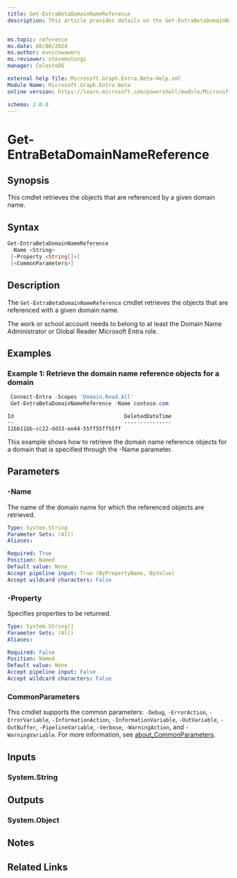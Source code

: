 ```yaml
---
title: Get-EntraBetaDomainNameReference
description: This article provides details on the Get-EntraBetaDomainNameReference command.


ms.topic: reference
ms.date: 08/08/2024
ms.author: eunicewaweru
ms.reviewer: stevemutungi
manager: CelesteDG

external help file: Microsoft.Graph.Entra.Beta-Help.xml
Module Name: Microsoft.Graph.Entra.Beta
online version: https://learn.microsoft.com/powershell/module/Microsoft.Graph.Entra.Beta/Get-EntraBetaDomainNameReference

schema: 2.0.0
---
```


# Get-EntraBetaDomainNameReference

## Synopsis

This cmdlet retrieves the objects that are referenced by a given domain name.

## Syntax

```powershell
Get-EntraBetaDomainNameReference
 -Name <String>
 [-Property <String[]>]
 [<CommonParameters>]
```

## Description

The `Get-EntraBetaDomainNameReference` cmdlet retrieves the objects that are referenced with a given domain name.

The work or school account needs to belong to at least the Domain Name Administrator or Global Reader Microsoft Entra role.

## Examples

### Example 1: Retrieve the domain name reference objects for a domain

```powershell
 Connect-Entra -Scopes 'Domain.Read.All'
 Get-EntraBetaDomainNameReference -Name contoso.com
```

```Output
Id                                   DeletedDateTime
--                                   ---------------
11bb11bb-cc22-dd33-ee44-55ff55ff55ff
```

This example shows how to retrieve the domain name reference objects for a domain that is specified through the -Name parameter.

## Parameters

### -Name

The name of the domain name for which the referenced objects are retrieved.

```yaml
Type: System.String
Parameter Sets: (All)
Aliases:

Required: True
Position: Named
Default value: None
Accept pipeline input: True (ByPropertyName, ByValue)
Accept wildcard characters: False
```

### -Property

Specifies properties to be returned.

```yaml
Type: System.String[]
Parameter Sets: (All)
Aliases:

Required: False
Position: Named
Default value: None
Accept pipeline input: False
Accept wildcard characters: False
```

### CommonParameters

This cmdlet supports the common parameters: `-Debug`, `-ErrorAction`, `-ErrorVariable`, `-InformationAction`, `-InformationVariable`, `-OutVariable`, `-OutBuffer`, `-PipelineVariable`, `-Verbose`, `-WarningAction`, and `-WarningVariable`. For more information, see [about_CommonParameters](https://go.microsoft.com/fwlink/?LinkID=113216).

## Inputs

### System.String

## Outputs

### System.Object

## Notes

## Related Links
